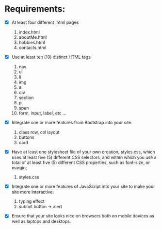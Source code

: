 # Requirements:
- [x] At least four different .html pages
  1.  index.html
  2.  aboutMe.html
  3.  hobbies.html
  4.  contacts.html

- [x] Use at least ten (10) distinct HTML tags
  1.  nav
  2.  ul
  3.  li
  4.  img
  5.  a
  6.  div
  7.  section
  8.  p
  9.  span
  10. form, input, label, etc ...

- [x] Integrate one or more features from Bootstrap into your site.
    1.  class row, col layout
    2.  buttons
    3.  card

- [x] Have at least one stylesheet file of your own creation, styles.css, which uses at least five (5) different CSS selectors, and within which you use a total of at least five (5) different CSS properties, such as font-size, or margin;
  1. styles.css

- [x] Integrate one or more features of JavaScript into your site to make your site more interactive.
    1. typing effect
    2. submit button -> alert
- [x] Ensure that your site looks nice on browsers both on mobile devices as well as laptops and desktops.
